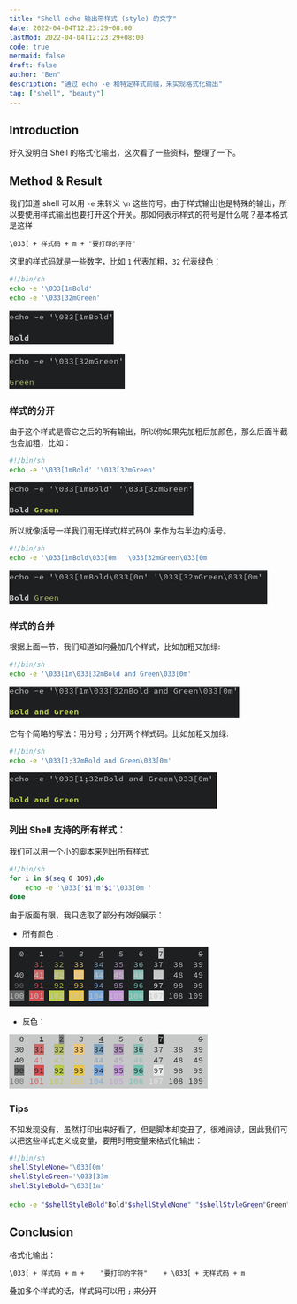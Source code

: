 ```yaml
---
title: "Shell echo 输出带样式 (style) 的文字"
date: 2022-04-04T12:23:29+08:00
lastMod: 2022-04-04T12:23:29+08:00
code: true
mermaid: false
draft: false
author: "Ben"
description: "通过 echo -e 和特定样式前缀，来实现格式化输出"
tag: ["shell", "beauty"]
---
```


## Introduction

好久没明白 Shell 的格式化输出，这次看了一些资料，整理了一下。

## Method & Result

我们知道 shell 可以用 `-e` 来转义 `\n` 这些符号。由于样式输出也是特殊的输出，所以要使用样式输出也要打开这个开关。那如何表示样式的符号是什么呢？基本格式是这样

```
\033[ + 样式码 + m + "要打印的字符"
```

这里的样式码就是一些数字，比如 `1` 代表加粗，`32` 代表绿色：

```sh
#!/bin/sh
echo -e '\033[1mBold'
echo -e '\033[32mGreen'
```

![bold](./figures/bold.png)

![green](./figures/green.png)

### 样式的分开

由于这个样式是管它之后的所有输出，所以你如果先加粗后加颜色，那么后面半截也会加粗，比如：

```sh
#!/bin/sh
echo -e '\033[1mBold' '\033[32mGreen'
```

![bold_and_green_mixed](./figures/bold_and_green_mixed.png)

所以就像括号一样我们用无样式(样式码0) 来作为右半边的括号。

```sh
#!/bin/sh
echo -e '\033[1mBold\033[0m' '\033[32mGreen\033[0m'
```

![bold_and_green_seperated](./figures/bold_and_green_seperated.png)

### 样式的合并
根据上面一节，我们知道如何叠加几个样式，比如加粗又加绿:

```sh
#!/bin/sh
echo -e '\033[1m\033[32mBold and Green\033[0m'
```

![bold_and_green_together](./figures/bold_and_green_together.png)

它有个简略的写法：用分号 `;` 分开两个样式码。比如加粗又加绿:

```sh
#!/bin/sh
echo -e '\033[1;32mBold and Green\033[0m'
```

![bold_and_green_together_simpler](./figures/bold_and_green_together_simpler.png)


### 列出 Shell 支持的所有样式：

我们可以用一个小的脚本来列出所有样式

```sh
#!/bin/sh
for i in $(seq 0 109);do
    echo -e '\033['$i'm'$i'\033[0m '
done
```

由于版面有限，我只选取了部分有效段展示：

* 所有颜色：

![all_styles](./figures/all_styles.png)

* 反色：

![all_styles_reverse](./figures/all_styles_reverse.png)


### Tips

不知发现没有，虽然打印出来好看了，但是脚本却变丑了，很难阅读，因此我们可以把这些样式定义成变量，要用时用变量来格式化输出：

```sh
#!/bin/sh
shellStyleNone='\033[0m'
shellStyleGreen='\033[33m'
shellStyleBold='\033[1m'

echo -e "$shellStyleBold"Bold"$shellStyleNone" "$shellStyleGreen"Green"$shellStyleNone"
```

## Conclusion

格式化输出：

```
\033[ + 样式码 + m +    "要打印的字符"    + \033[ + 无样式码 + m
```

叠加多个样式的话，样式码可以用 `;` 来分开
